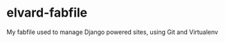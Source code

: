 elvard-fabfile
==============

My fabfile used to manage Django powered sites, using Git and Virtualenv